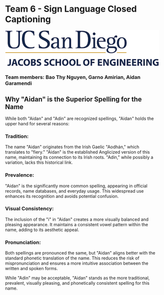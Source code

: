 # Team 6 - Sign Language Closed Captioning

![logo](/images/logo.jpg)
### Team members: Bao Thy Nguyen, Garno Amirian, Aidan Garamendi 
## Why "Aidan" is the Superior Spelling for the Name

While both "Aidan" and "Adin" are recognized spellings, "Aidan" holds the upper hand for several reasons:

### Tradition: 
The name "Aidan" originates from the Irish Gaelic "Aodhán," which translates to "fiery." "Aidan" is the established Anglicized version of this name, maintaining its connection to its Irish roots. "Adin," while possibly a variation, lacks this historical link.

### Prevalence: 
"Aidan" is the significantly more common spelling, appearing in official records, name databases, and everyday usage. This widespread use enhances its recognition and avoids potential confusion.

### Visual Consistency: 
The inclusion of the "i" in "Aidan" creates a more visually balanced and pleasing appearance. It maintains a consistent vowel pattern within the name, adding to its aesthetic appeal.

###  Pronunciation: 
Both spellings are pronounced the same, but "Aidan" aligns better with the standard phonetic translation of the name. This reduces the risk of mispronunciation and ensures a more intuitive association between the written and spoken forms.

While "Adin" may be acceptable, "Aidan" stands as the more traditional, prevalent, visually pleasing, and phonetically consistent spelling for this name.
